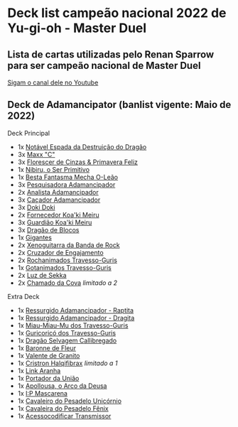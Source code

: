 # Deck list campeão nacional 2022 de Yu-gi-oh - Master Duel

## Lista de cartas utilizadas pelo Renan Sparrow para ser campeão nacional de Master Duel 

[Sigam o canal dele no Youtube](https://www.youtube.com/c/RenanSparrow)


## Deck de Adamancipator (banlist vigente: Maio de 2022)

Deck Principal

 - 1x [Notável Espada da Destruição do Dragão](https://yugioh.fandom.com/pt-br/wiki/Dragon_Buster_Destruction_Sword)
 - 3x [Maxx "C"](https://yugioh.fandom.com/pt-br/wiki/Maxx_%22C%22)
 - 3x [Florescer de Cinzas & Primavera Feliz](https://yugioh.fandom.com/pt-br/wiki/Ash_Blossom_%26_Joyous_Spring?so=search)
 - 1x [Nibiru, o Ser Primitivo](https://yugioh.fandom.com/wiki/Nibiru,_the_Primal_Being?so=search)
 - 1x [Besta Fantasma Mecha O-Leão](https://yugioh.fandom.com/wiki/Mecha_Phantom_Beast_O-Lion)
 - 3x [Pesquisadora Adamancipador](https://yugioh.fandom.com/wiki/Adamancipator_Researcher)
 - 2x [Analista Adamancipador](https://yugioh.fandom.com/wiki/Adamancipator_Researcher)
 - 3x [Caçador Adamancipador](https://yugioh.fandom.com/wiki/Adamancipator_Seeker)
 - 3x [Doki Doki](https://yugioh.fandom.com/wiki/Doki_Doki?so=search)
 - 2x [Fornecedor Koa'ki Meiru](https://yugioh.fandom.com/wiki/Koa%27ki_Meiru_Supplier)
 - 3x [Guardião Koa'ki Meiru](https://yugioh.fandom.com/wiki/Koa%27ki_Meiru_Guardian)
 - 3x [Dragão de Blocos](https://yugioh.fandom.com/wiki/Block_Dragon)
 - 1x [Gigantes](https://yugioh.fandom.com/wiki/Gigantes?so=search)
 - 2x [Xenoguitarra da Banda de Rock](https://yugioh.fandom.com/wiki/Rock_Band_Xenoguitar)
 - 2x [Cruzador de Engajamento](https://yugioh.fandom.com/wiki/Tackle_Crusader)
 - 2x [Rochanimados Travesso-Guris](https://yugioh.fandom.com/wiki/Prank-Kids_Rocksies)
 - 1x [Gotanimados Travesso-Guris](https://yugioh.fandom.com/wiki/Prank-Kids_Dropsies)
 - 2x [Luz de Sekka](https://yugioh.fandom.com/wiki/Sekka's_Light?so=search)
 - 2x [Chamado da Cova](https://yugioh.fandom.com/wiki/Called_by_the_Grave?so=search) *limitado a 2*

Extra Deck

 - 1x [Ressurgido Adamancipador - Raptita](https://yugioh.fandom.com/wiki/Adamancipator_Risen_-_Raptite)
 - 1x [Ressurgido Adamancipador - Dragita](https://yugioh.fandom.com/wiki/Adamancipator_Risen_-_Dragite)
 - 1x [Miau-Miau-Mu dos Travesso-Guris](https://yugioh.fandom.com/wiki/Prank-Kids_Meow-Meow-Mu)
 - 1x [Guricoricó dos Travesso-Guris](https://yugioh.fandom.com/wiki/Prank-Kids_Dodo-Doodle-Doo)
 - 1x [Dragão Selvagem Callibregado](https://yugioh.fandom.com/wiki/Borreload_Savage_Dragon)
 - 1x [Baronne de Fleur](https://yugioh.fandom.com/wiki/Baronne_de_Fleur?so=search)
 - 1x [Valente de Granito](https://yugioh.fandom.com/wiki/Gallant_Granite)
 - 1x [Cristron Halqifibrax](https://yugioh.fandom.com/wiki/Crystron_Halqifibrax?so=search) *limitado a 1*
 - 1x [Link Aranha](https://yugioh.fandom.com/wiki/Link_Spider?so=search)
 - 1x [Portador da União](https://yugioh.fandom.com/wiki/Union_Carrier?so=search)
 - 1x [Apollousa, o Arco da Deusa](https://yugioh.fandom.com/wiki/Apollousa,_Bow_of_the_Goddess?so=search)
 - 1x [I:P Mascarena](https://yugioh.fandom.com/wiki/I:P_Masquerena?so=search)
 - 1x [Cavaleiro do Pesadelo Unicórnio](https://yugioh.fandom.com/wiki/Knightmare_Unicorn?so=search)
 - 1x [Cavaleira do Pesadelo Fênix](https://yugioh.fandom.com/wiki/Knightmare_Phoenix?so=search)
 - 1x [Acessocodificar Transmissor](https://yugioh.fandom.com/wiki/Accesscode_Talker?so=search)
